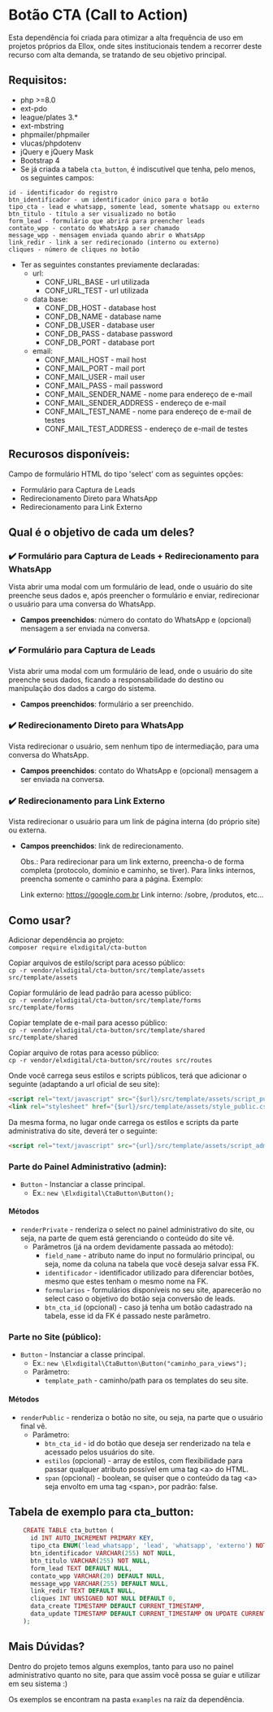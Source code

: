 # Botão CTA (Call to Action)
Esta dependência foi criada para otimizar a alta frequência de uso em projetos próprios da Ellox, onde sites institucionais tendem a recorrer deste recurso com alta demanda, se tratando de seu objetivo principal.

## Requisitos:
* php >=8.0
* ext-pdo
* league/plates 3.*
* ext-mbstring
* phpmailer/phpmailer
* vlucas/phpdotenv
* jQuery e jQuery Mask
* Bootstrap 4
* Se já criada a tabela `cta_button`, é indiscutível que tenha, pelo menos, os seguintes campos:

```
id - identificador do registro
btn_identificador - um identificador único para o botão
tipo_cta - lead e whatsapp, somente lead, somente whatsapp ou externo
btn_titulo - título a ser visualizado no botão
form_lead - formulário que abrirá para preencher leads
contato_wpp - contato do WhatsApp a ser chamado
message_wpp - mensagem enviada quando abrir o WhatsApp
link_redir - link a ser redirecionado (interno ou externo)
cliques - número de cliques no botão
```

* Ter as seguintes constantes previamente declaradas:
  * url:
    * CONF_URL_BASE - url utilizada
    * CONF_URL_TEST - url utilizada
  * data base:
    * CONF_DB_HOST - database host
    * CONF_DB_NAME - database name
    * CONF_DB_USER - database user
    * CONF_DB_PASS - database password
    * CONF_DB_PORT - database port
  * email:
    * CONF_MAIL_HOST - mail host
    * CONF_MAIL_PORT - mail port
    * CONF_MAIL_USER - mail user
    * CONF_MAIL_PASS - mail password
    * CONF_MAIL_SENDER_NAME - nome para endereço de e-mail
    * CONF_MAIL_SENDER_ADDRESS - endereço de e-mail 
    * CONF_MAIL_TEST_NAME - nome para endereço de e-mail de testes
    * CONF_MAIL_TEST_ADDRESS - endereço de e-mail de testes

## Recurosos disponíveis:
Campo de formulário HTML do tipo 'select' com as seguintes opções:
* Formulário para Captura de Leads
* Redirecionamento Direto para WhatsApp
* Redirecionamento para Link Externo

## Qual é o objetivo de cada um deles?
### ✔️ Formulário para Captura de Leads + Redirecionamento para WhatsApp
Vista abrir uma modal com um formulário de lead, onde o usuário do site preenche seus dados e, após preencher o
formulário e enviar, redirecionar o usuário para uma conversa do WhatsApp.

* **Campos preenchidos**: número do contato do WhatsApp e (opcional) mensagem a ser enviada na conversa.

### ✔️ Formulário para Captura de Leads
Vista abrir uma modal com um formulário de lead, onde o usuário do site preenche seus dados, ficando
a responsabilidade do destino ou manipulação dos dados a cargo do sistema.

* **Campos preenchidos**: formulário a ser preenchido.

### ✔️ Redirecionamento Direto para WhatsApp
Vista redirecionar o usuário, sem nenhum tipo de intermediação, para uma conversa do WhatsApp.

* **Campos preenchidos**: contato do WhatsApp e (opcional) mensagem a ser enviada na conversa.

### ✔️ Redirecionamento para Link Externo
Vista redirecionar o usuário para um link de página interna (do próprio site) ou externa.

* **Campos preenchidos**: link de redirecionamento.

    Obs.: Para redirecionar para um link externo, preencha-o de forma completa (protocolo, domínio e caminho, se tiver). Para links internos, preencha somente o caminho para a página.
Exemplo: 


    Link externo: https://google.com.br
    Link interno: /sobre, /produtos, etc...

## Como usar?
Adicionar dependência ao projeto: <br>
`composer require elxdigital/cta-button`

Copiar arquivos de estilo/script para acesso público: <br>
`cp -r vendor/elxdigital/cta-button/src/template/assets src/template/assets`

Copiar formulário de lead padrão para acesso público: <br>
`cp -r vendor/elxdigital/cta-button/src/template/forms src/template/forms`

Copiar template de e-mail para acesso público: <br>
`cp -r vendor/elxdigital/cta-button/src/template/shared src/template/shared`

Copiar arquivo de rotas para acesso público: <br>
`cp -r vendor/elxdigital/cta-button/src/routes src/routes`

Onde você carrega seus estilos e scripts públicos, terá que adicionar o seguinte (adaptando a url oficial de seu site):
```html
<script rel="text/javascript" src="{$url}/src/template/assets/script_public.js" defer></script>
<link rel="stylesheet" href="{$url}/src/template/assets/style_public.css">
```

Da mesma forma, no lugar onde carrega os estilos e scripts da parte administrativa do site, deverá ter o seguinte:
```html
<script rel="text/javascript" src="{url}/src/template/assets/script_admin.js" defer></script>
```

### Parte do Painel Administrativo (admin):
* `Button` - Instanciar a classe principal.
  * Ex.: `new \Elxdigital\CtaButton\Button();`

#### Métodos
* `renderPrivate` - renderiza o select no painel administrativo do site, ou seja, na parte de quem está gerenciando o conteúdo do site vê.
  * Parâmetros (já na ordem devidamente passada ao método):
    * `field_name` - atributo name do input no formulário principal, ou seja, nome da coluna na tabela que você deseja salvar essa FK. 
    * `identificador` - identificador utilizado para diferenciar botões, mesmo que estes tenham o mesmo nome na FK.
    * `formularios` - formulários disponíveis no seu site, aparecerão no select caso o objetivo do botão seja conversão de leads.
    * `btn_cta_id` (opcional) - caso já tenha um botão cadastrado na tabela, esse id da FK é passado neste parâmetro.

### Parte no Site (público):
* `Button` - Instanciar a classe principal.
  * Ex.: `new \Elxdigital\CtaButton\Button("caminho_para_views");`
  * Parâmetro:
    * `template_path` - caminho/path para os templates do seu site.

#### Métodos
* `renderPublic` - renderiza o botão no site, ou seja, na parte que o usuário final vê.
  * Parâmetro:
    * `btn_cta_id` - id do botão que deseja ser renderizado na tela e acessado pelos usuários do site.
    * `estilos` (opcional) - array de estilos, com flexibilidade para passar qualquer atributo possível em uma tag \<a> do HTML.
    * `span` (opcional) - boolean, se quiser que o conteúdo da tag \<a> seja envolto em uma tag \<span>, por padrão: false.

## Tabela de exemplo para cta_button:
```php
    CREATE TABLE cta_button (
      id INT AUTO_INCREMENT PRIMARY KEY,
      tipo_cta ENUM('lead_whatsapp', 'lead', 'whatsapp', 'externo') NOT NULL,
      btn_identificador VARCHAR(255) NOT NULL,
      btn_titulo VARCHAR(255) NOT NULL,
      form_lead TEXT DEFAULT NULL,
      contato_wpp VARCHAR(20) DEFAULT NULL,
      message_wpp VARCHAR(255) DEFAULT NULL,
      link_redir TEXT DEFAULT NULL,
      cliques INT UNSIGNED NOT NULL DEFAULT 0,
      data_create TIMESTAMP DEFAULT CURRENT_TIMESTAMP,
      data_update TIMESTAMP DEFAULT CURRENT_TIMESTAMP ON UPDATE CURRENT_TIMESTAMP
    );
```

## Mais Dúvidas?
Dentro do projeto temos alguns exemplos, tanto para uso no painel administrativo quanto no site,
para que assim você possa se guiar e utilizar em seu sistema :)

Os exemplos se encontram na pasta `examples` na raíz da dependência.